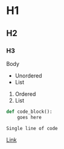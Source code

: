 # H1
## H2
### H3

Body

- Unordered
- List

1. Ordered
2. List

```python
def code_block():
    goes here
```
`Single line of code`

[Link](https://github.com/monotiller "You can even hide messages here too!")